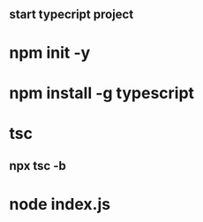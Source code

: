 ## start typecript project

# npm init -y


# npm install -g typescript 


# tsc

## npx tsc -b


# node index.js

